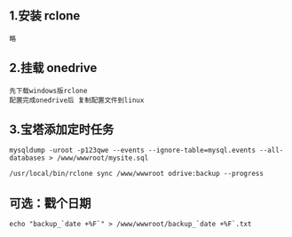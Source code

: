 
## 1.安装 rclone

```
略
```

## 2.挂载 onedrive

```
先下载windows版rclone
配置完成onedrive后 复制配置文件到linux
```

## 3.宝塔添加定时任务

```
mysqldump -uroot -p123qwe --events --ignore-table=mysql.events --all-databases > /www/wwwroot/mysite.sql

/usr/local/bin/rclone sync /www/wwwroot odrive:backup --progress
```

## 可选：戳个日期

```
echo "backup_`date +%F`" > /www/wwwroot/backup_`date +%F`.txt
```
